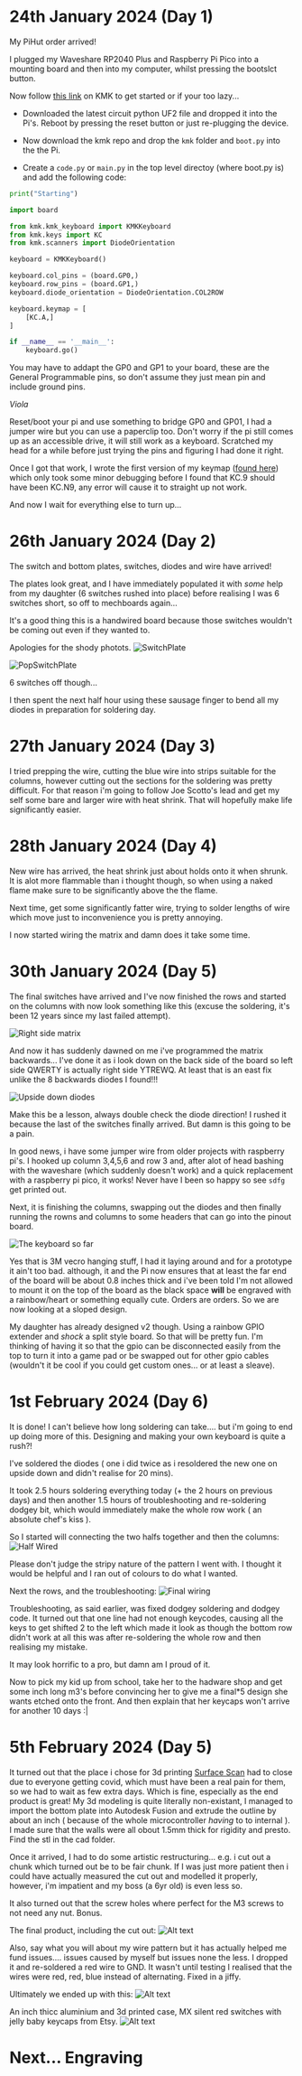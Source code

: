 # 24th January 2024 (Day 1)
My PiHut order arrived!

I plugged my Waveshare RP2040 Plus and Raspberry Pi Pico into a mounting board and then into my computer, whilst pressing the bootslct button.

Now follow [this link](https://kmkfw.io/docs/Getting_Started/#tldr-quick-start-guide) on KMK to get started or if your too lazy...

- Downloaded the latest circuit python UF2 file and dropped it into the Pi's. Reboot by pressing the reset button or just re-plugging the device.

- Now download the kmk repo and drop the `kmk` folder and `boot.py` into the the Pi.

- Create a `code.py` or `main.py` in the top level directoy (where boot.py is) and add the following code:

```python
print("Starting")

import board

from kmk.kmk_keyboard import KMKKeyboard
from kmk.keys import KC
from kmk.scanners import DiodeOrientation

keyboard = KMKKeyboard()

keyboard.col_pins = (board.GP0,)
keyboard.row_pins = (board.GP1,)
keyboard.diode_orientation = DiodeOrientation.COL2ROW

keyboard.keymap = [
    [KC.A,]
]

if __name__ == '__main__':
    keyboard.go()
```

You may have to addapt the GP0 and GP1 to your board, these are the General Programmable pins, so don't assume they just mean pin and include ground pins.

_Viola_ 

Reset/boot your pi and use something to bridge GP0 and GP01, I had a jumper wire but you can use a paperclip too. Don't worry if the pi still comes up as an accessible drive, it will still work as a keyboard. Scratched my head for a while before just trying the pins and figuring I had done it right.

Once I got that work, I wrote the first version of my keymap ([found here](data/code_v1.py)) which only took some minor debugging before I found that KC.9 should have been KC.N9, any error will cause it to straight up not work.

And now I wait for everything else to turn up...

# 26th January 2024 (Day 2)

The switch and bottom plates, switches, diodes and wire have arrived!

The plates look great, and I have immediately populated it with _some_ help from my daughter (6 switches rushed into place) before realising I was 6 switches short, so off to mechboards again...

It's a good thing this is a handwired board because those switches wouldn't be coming out even if they wanted to.

Apologies for the shody photots.
![SwitchPlate](../Images/SwitchPlate.jpg)

![PopSwitchPlate](../Images/PopulatedSwitchPlate.jpg)

6 switches off though...

I then spent the next half hour using these sausage finger to bend all my diodes in preparation for soldering day.

# 27th January 2024 (Day 3)
I tried prepping the wire, cutting the blue wire into strips suitable for the columns, however cutting out the sections for the soldering was pretty difficult. For that reason i'm going to follow Joe Scotto's lead and get my self some bare and larger wire with heat shrink. That will hopefully make life significantly easier.

# 28th January 2024 (Day 4)
New wire has arrived, the heat shrink just about holds onto it when shrunk. It is alot more flammable than i thought though, so when using a naked flame make sure to be significantly above the the flame.

Next time, get some significantly fatter wire, trying to solder lengths of wire which move just to inconvenience you is pretty annoying.

I now started wiring the matrix and damn does it take some time.

# 30th January 2024 (Day 5)
The final switches have arrived and I've now finished the rows and started on the columns with now look something like this (excuse the soldering, it's been 12 years since my last failed attempt).

![Right side matrix](../Images/right_matrix.png)

And now it has suddenly dawned on me i've programmed the matrix backwards... I've done it as i look down on the back side of the board so left side QWERTY is actually right side YTREWQ. At least that is an east fix unlike the 8 backwards diodes I found!!!

![Upside down diodes](../Images/damn_diodes.png)

Make this be a lesson, always double check the diode direction! I rushed it because the last of the switches finally arrived. But damn is this going to be a pain.

In good news, i have some jumper wire from older projects with raspberry pi's. I hooked up column 3,4,5,6 and row 3 and, after alot of head bashing with the waveshare (which suddenly doesn't work) and a quick replacement with a raspberry pi pico, it works! Never have I been so happy so see `sdfg` get printed out.

Next, it is finishing the columns, swapping out the diodes and then finally running the rowns and columns to some headers that can go into the pinout board.

![The keyboard so far](../Images/so_far.png)

Yes that is 3M vecro hanging stuff, I had it laying around and for a prototype it ain't too bad. although, it and the Pi now ensures that at least the far end of the board will be about 0.8 inches thick and i've been told I'm not allowed to mount it on the top of the board as the black space **will** be engraved with a rainbow/heart or something equally cute. Orders are orders. So we are now looking at a sloped design.

My daughter has already designed v2 though. Using a rainbow GPIO extender and *shock* a split style board. So that will be pretty fun. I'm thinking of having it so that the gpio can be disconnected easily from the top to turn it into a game pad or be swapped out for other gpio cables (wouldn't it be cool if you could get custom ones... or at least a sleave).

# 1st February 2024 (Day 6)
It is done! 
I can't believe how long soldering can take.... but i'm going to end up doing more of this. Designing and making your own keyboard is quite a rush?!

I've soldered the diodes ( one i did twice as i resoldered the new one on upside down and didn't realise for 20 mins).

It took 2.5 hours soldering everything today (+ the 2 hours on previous days) and then another 1.5 hours of troubleshooting and re-soldering dodgey bit, which would immediately make the whole row work ( an absolute chef's kiss ).

So I started will connecting the two halfs together and then the columns:
![Half Wired](../Images/half-wired.png)

Please don't judge the stripy nature of the pattern I went with. I thought it would be helpful and I ran out of colours to do what I wanted.

Next the rows, and the troubleshooting:
![Final wiring](../Images/final-wiring.png)

Troubleshooting, as said earlier, was fixed dodgey soldering and dodgey code. It turned out that one line had not enough keycodes, causing all the keys to get shifted 2 to the left which made it look as though the bottom row didn't work at all this was after re-soldering the whole row and then realising my mistake.

It may look horrific to a pro, but damn am I proud of it.

Now to pick my kid up from school, take her to the hadware shop and get some inch long m3's before convincing her to give me a final*5 design she wants etched onto the front. And then explain that her keycaps won't arrive for another 10 days :|

# 5th February 2024 (Day 5)
It turned out that the place i chose for 3d printing [Surface Scan](https://www.surfacescan.co.uk/) had to close due to everyone getting covid, which must have been a real pain for them, so we had to wait as few extra days. Which is fine, especially as the end product is great! My 3d modeling is quite literally non-existant, I managed to import the bottom plate into Autodesk Fusion and extrude the outline by about an inch ( because of the whole microcontroller _having_ to to internal ). I made sure that the walls were all obout 1.5mm thick for rigidity and presto. Find the stl in the cad folder.

Once it arrived, I had to do some artistic restructuring... e.g. i cut out a chunk which turned out be to be fair chunk. If I was just more patient then i could have actually measured the cut out and modelled it properly, however, i'm impatient and my boss (a 6yr old) is even less so.

It also turned out that the screw holes where perfect for the M3 screws to not need any nut. Bonus.

The final product, including the cut out:
![Alt text](../Images/theguts.png)

Also, say what you will about my wire pattern but it has actually helped me fund issues.... issues caused by myself but issues none the less. I dropped it and re-soldered a red wire to GND. It wasn't until testing I realised that the wires were red, red, blue instead of alternating. Fixed in a jiffy.

Ultimately we ended up with this:
![Alt text](../Images/gloryshot.png)

An inch thicc aluminium and 3d printed case, MX silent red switches with jelly baby keycaps from Etsy.
![Alt text](../Images/fullfrontal.png)

# Next... Engraving